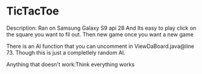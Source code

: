 # TicTacToe

Description: Ran on Samsung Galaxy S9 api 28 And Its easy to play click on the square you want to fil out. Then new game once you want a new game

There is an AI function that you can uncomment in ViewDaBoard.java@line 73. Though this is just a completlely random AI.

Anything that doesn't work:Think everything works

